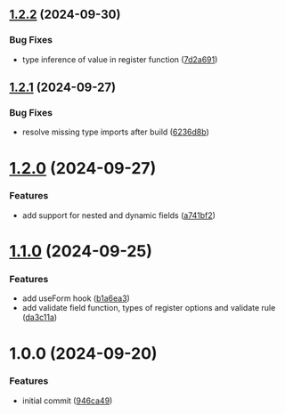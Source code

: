 ## [1.2.2](https://github.com/VatsalDave2102/react-ts-form-library/compare/v1.2.1...v1.2.2) (2024-09-30)


### Bug Fixes

* type inference of value in register function ([7d2a691](https://github.com/VatsalDave2102/react-ts-form-library/commit/7d2a6919ec0c1e4a5be7161c2c5b4f57cb61daa0))

## [1.2.1](https://github.com/VatsalDave2102/react-ts-form-library/compare/v1.2.0...v1.2.1) (2024-09-27)


### Bug Fixes

* resolve missing type imports after build ([6236d8b](https://github.com/VatsalDave2102/react-ts-form-library/commit/6236d8b089d48abafa10be40b1973122018fb7b4))

# [1.2.0](https://github.com/VatsalDave2102/react-ts-form-library/compare/v1.1.0...v1.2.0) (2024-09-27)


### Features

* add support for nested and dynamic fields ([a741bf2](https://github.com/VatsalDave2102/react-ts-form-library/commit/a741bf2483c90d5b4f52157d1072f39c2221c13a))

# [1.1.0](https://github.com/VatsalDave2102/react-ts-form-library/compare/v1.0.0...v1.1.0) (2024-09-25)


### Features

* add useForm hook ([b1a6ea3](https://github.com/VatsalDave2102/react-ts-form-library/commit/b1a6ea3f3b98e0e7ac64b41361e77351e6cb7fb3))
* add validate field function, types of register options and validate rule ([da3c11a](https://github.com/VatsalDave2102/react-ts-form-library/commit/da3c11a9c3b67360eaac8a03db2f2a7de7a1060f))

# 1.0.0 (2024-09-20)


### Features

* initial commit ([946ca49](https://github.com/VatsalDave2102/react-ts-form-library/commit/946ca49e7b787d90e25eecda7898b923177bc819))
